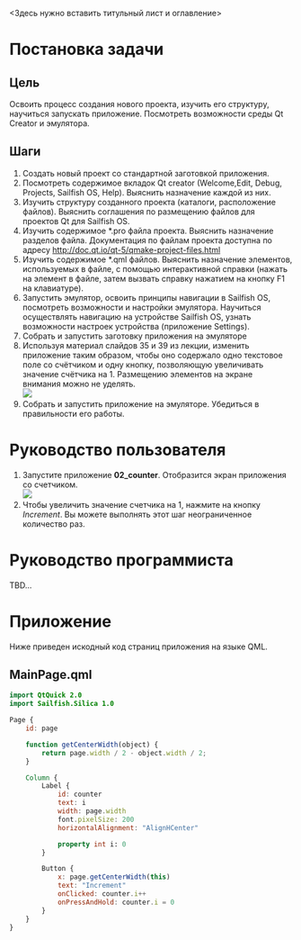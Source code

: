 \<Здесь нужно вставить титульный лист и оглавление>

# Постановка задачи

## Цель

Освоить процесс создания нового проекта, изучить его структуру, научиться запускать приложение. Посмотреть возможности среды Qt Creator и эмулятора.

## Шаги

1. Создать новый проект со стандартной заготовкой приложения.
2. Посмотреть содержимое вкладок Qt creator (Welcome,Edit, Debug, Projects, Sailfish OS, Help). Выяснить назначение каждой из них.
3. Изучить структуру созданного проекта (каталоги, расположение файлов). Выяснить соглашения по размещению файлов для проектов Qt для Sailfish OS.
4. Изучить содержимое *.pro файла проекта. Выяснить назначение разделов файла. Документация по файлам проекта доступна по адресу http://doc.qt.io/qt-5/qmake-project-files.html
5. Изучить содержимое *.qml файлов. Выяснить назначение элементов, используемых в файле, с помощью интерактивной справки (нажать на элемент в файле, затем вызвать справку нажатием на кнопку F1 на клавиатуре).
6. Запустить эмулятор, освоить принципы навигации в Sailfish OS, посмотреть возможности и настройки эмулятора. Научиться осуществлять навигацию на устройстве Sailfish OS, узнать возможности настроек устройства (приложение Settings).
7. Собрать и запустить заготовку приложения на эмуляторе
8. Используя материал слайдов 35 и 39 из лекции, изменить приложение таким образом, чтобы оно содержало одно текстовое поле со счётчиком и одну кнопку, позволяющую увеличивать значение счётчика на 1. Размещению элементов на экране внимания можно не уделять. <br>
   ![](media/example.png)
9.  Собрать и запустить приложение на эмуляторе. Убедиться в правильности его работы.


# Руководство пользователя

1. Запустите приложение **02_counter**. Отобразится экран приложения со счетчиком. <br>
   ![](media/main_page.png)
2. Чтобы увеличить значение счетчика на 1, нажмите на кнопку _Increment_. Вы можете выполнять этот шаг неограниченное количество раз.


# Руководство программиста

TBD...


# Приложение

Ниже приведен искодный код страниц приложения на языке QML.

## MainPage.qml

```qml
import QtQuick 2.0
import Sailfish.Silica 1.0

Page {
    id: page

    function getCenterWidth(object) {
        return page.width / 2 - object.width / 2;
    }

    Column {
        Label {
            id: counter
            text: i
            width: page.width
            font.pixelSize: 200
            horizontalAlignment: "AlignHCenter"

            property int i: 0
        }

        Button {
            x: page.getCenterWidth(this)
            text: "Increment"
            onClicked: counter.i++
            onPressAndHold: counter.i = 0
        }
    }
}
```
